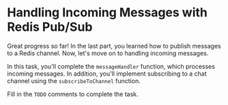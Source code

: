 # Handling Incoming Messages with Redis Pub/Sub

Great progress so far! In the last part, you learned how to publish messages to a Redis channel. Now, let's move on to handling incoming messages.

In this task, you'll complete the `messageHandler` function, which processes incoming messages. In addition, you'll implement subscribing to a chat channel using the `subscribeToChannel` function.

Fill in the `TODO` comments to complete the task.
